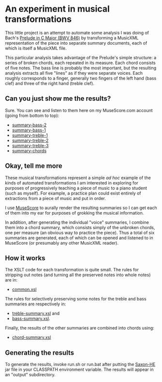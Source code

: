 # An experiment in musical transformations

This little project is an attempt to automate some analysis I was doing of Bach's
[Prelude in C Major (BWV 846)](https://musescore.com/martindeboer/preludebach)
by transforming a MusicXML representation of the piece into separate summary documents,
each of which is itself a MusicXML file.

This particular analysis takes advantage of the Prelude's simple structure: a series of
broken chords, each repeated in its measure. Each chord consists of five notes. The bass
line is probably the most important, but the resulting analysis extracts all five "lines"
as if they were separate voices. Each roughly corresponds to a finger, generally two
fingers of the left hand (bass clef) and three of the right hand (treble clef).

## Can you just show me the results?
Sure. You can see and listen to them here on my MuseScore.com account (going from
bottom to top):

  * [summary-bass-2](https://musescore.com/user/30417879/scores/6525918/s/idZYcU?share=copy_link)
  * [summary-bass-1](https://musescore.com/user/30417879/scores/6525917/s/qs60YA?share=copy_link)
  * [summary-treble-1](https://musescore.com/user/30417879/scores/6525905/s/7DB0ht?share=copy_link)
  * [summary-treble-2](https://musescore.com/user/30417879/scores/6525914/s/fyL5my?share=copy_link)
  * [summary-treble-3](https://musescore.com/user/30417879/scores/6525916/s/L0jHNN?share=copy_link)
  * [summary-chords](https://musescore.com/user/30417879/scores/6525919/s/ItHNZx?share=copy_link)

## Okay, tell me more
These musical transformations represent a simple *ad hoc* example of the kinds of
automated transformations I am interested in exploring for purposes of progressively
teaching a piece of music to a piano student (such as myself). For example, a practice
plan could exist entirely of extractions from a piece of music and put in order.

I use [MuseScore](https://musescore.org) to aurally render the resulting summaries
so I can get each of them into my ear for purposes of grokking the musical information.

In addition, after generating the individual "voice" summaries, I combine them into a
chord summary, which consists simply of the unbroken chords, one per measure (an obvious
way to practice the piece). Thus a total of six summaries are generated, each of which
can be opened and listened to in MuseScore (or presumably any other MusicXML reader).

## How it works
The XSLT code for each transformation is quite small. The rules for stripping out notes
(and turning all the preserved notes into whole notes) are in:

  * [common.xsl](xsl/common.xsl)

The rules for selectively preserving some notes for the treble and bass summaries are
respectively in:

  * [treble-summary.xsl](xsl/treble-summary.xsl) and
  * [bass-summary.xsl](xsl/bass-summary.xsl).

Finally, the results of the other summaries are combined into chords using:

  * [chord-summary.xsl](xsl/chord-summary.xsl)

## Generating the results
To generate the results, invoke run.sh or run.bat after putting the
[Saxon-HE](https://sourceforge.net/projects/saxon/files/Saxon-HE/10/Java/) jar file in
your CLASSPATH environment variable. The results will appear in an "output" subdirectory.

